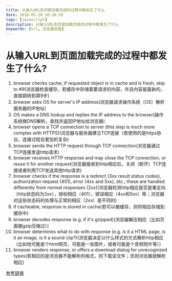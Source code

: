 ```yaml
---
title: 从输入URL到页面加载完成的过程中都发生了什么
date: 2018-05-28 10:38:20
tags: [javascript]
description: 从输入URL到页面加载完成的过程中都发生了什么
keywords: [url, 浏览器加载]
---
```


# 从输入URL到页面加载完成的过程中都发生了什么?

1. browser checks cache; if requested object is in cache and is fresh, skip to #9(浏览器检查缓存，若缓存中存储着要请求的内容，并且内容是最新的，直接跳转到第9步)
2. browser asks OS for server's IP address(浏览器请求操作系统（OS）解析服务器的IP地址)
3. OS makes a DNS lookup and replies the IP address to the browser(操作系统做DNS解析，查找并返回IP地址给浏览器)
4. browser opens a TCP connection to server (this step is much more complex with HTTPS)(浏览器与服务器建立TCP连接（若使用的是https协议，连接过程会更加的复杂)
5. browser sends the HTTP request through TCP connection(浏览器通过TCP连接发送http请求)
6. browser receives HTTP response and may close the TCP connection, or reuse it for another request(浏览器接收到http相应后，关闭（断开）TCP连接或者利用TCP发送其他http请求)
7. browser checks if the response is a redirect (3xx result status codes), authorization request (401), error (4xx and 5xx), etc.; these are handled differently from normal responses (2xx)(浏览器检测http相应是否是重定向（http状态码为3xx），授权相应（401），错误相应（4xx和5xx）等；浏览器对这些状态码的处理与正常的相应（2xx）是不同的)
8. if cacheable, response is stored in cache(若可以被缓存，则将相应存储到缓存中)
9. browser decodes response (e.g. if it's gzipped)(浏览器解压相应（比如页面被gzip压缩过）)
10. browser determines what to do with response (e.g. is it a HTML page, is it an image, is it a sound clip?)(浏览器决定以什么样式的方式解析http相应（比如他可能是个html网页，可能是一张图片，或者可能是个音频短片等）)
11. browser renders response, or offers a download dialog for unrecognized types(若相应的是浏览器不能解析的格式，则下载该文件；否则浏览器就解析相应)

<a href="https://stackoverflow.com/questions/2092527/what-happens-when-you-type-in-a-url-in-browser" target="_blank">参考链接</a>